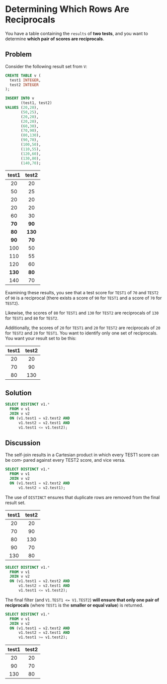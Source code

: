 # Determining Which Rows Are Reciprocals

You have a table containing the `results` of **two tests**, and you want to determine **which pair of scores are reciprocals**.

## Problem

Consider the following result set from  `V`:

```SQL
CREATE TABLE v (
  test1 INTEGER,
  test2 INTEGER
);

INSERT INTO v
       (test1, test2)
VALUES (20,20),
       (50,25),
       (20,20),
       (20,20),
       (60,30),
       (70,90),
       (80,130),
       (90,70),
       (100,50),
       (110,55),
       (120,60),
       (130,80),
       (140,70);
```

|test1 | test2|
|:----:|:-----:|
|   20 |    20|
|   50 |    25|
|   20 |    20|
|   20 |    20|
|   60 |    30|
|   **70** |    **90**|
|   **80** |   **130**|
|   **90** |    **70**|
|  100 |    50|
|  110 |    55|
|  120 |    60|
|  **130** |    **80**|
|  140 |    70|

Examining these results, you see that a test score for `TEST1` of `70` and `TEST2` of `90` is a reciprocal (there exists a score of `90` for `TEST1` and a score of `70` for `TEST2`).

Likewise, the scores of `80` for `TEST1` and `130` for `TEST2` are reciprocals of `130` for `TEST1` and `80` for `TEST2`.

Additionally, the scores of `20` for `TEST1` and `20` for `TEST2` are reciprocals of `20` for `TEST2` and `20` for `TEST1`. You want to identify only one set of reciprocals. You want your result set to be this:

|test1 | test2|
|:----:|:----:|
|   20 |    20|
|   70 |    90|
|   80 |   130|


## Solution

```SQL
SELECT DISTINCT v1.*
  FROM v v1
  JOIN v v2
  ON (v1.test1 = v2.test2 AND
      v1.test2 = v2.test1 AND
      v1.test1 <= v1.test2);
```

## Discussion

The self-join results in a Cartesian product in which every TEST1 score can be com‐ pared against every TEST2 score, and vice versa.

```SQL
SELECT DISTINCT v1.*
  FROM v v1
  JOIN v v2
  ON (v1.test1 = v2.test2 AND
      v1.test2 = v2.test1);
```

The use of `DISTINCT` ensures that duplicate rows are removed from the final result set.

|test1 | test2|
|:----:|:----:|
|   20 |    20|
|   70 |    90|
|   80 |   130|
|   90 |    70|
|  130 |    80|

```SQL
SELECT DISTINCT v1.*
  FROM v v1
  JOIN v v2
  ON (v1.test1 = v2.test2 AND
      v1.test2 = v2.test1 AND
      v1.test1 <= v1.test2);
```

The final filter (and `V1.TEST1 <= V1.TEST2`) **will ensure that only one pair of reciprocals** (where `TEST1` is the **smaller or equal value**) is returned.

```SQL
SELECT DISTINCT v1.*
  FROM v v1
  JOIN v v2
  ON (v1.test1 = v2.test2 AND
      v1.test2 = v2.test1 AND
      v1.test1 >= v1.test2);
```

|test1 | test2|
|:----:|:----:|
|   20 |    20|
|   90 |    70|
|  130 |    80|
